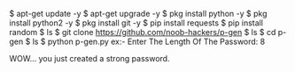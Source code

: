 $ apt-get update -y
$ apt-get upgrade -y
$ pkg install python -y 
$ pkg install python2 -y
$ pkg install git -y
$ pip install requests
$ pip install random
$ ls
$ git clone https://github.com/noob-hackers/p-gen
$ ls
$ cd p-gen
$ ls
$ python p-gen.py
ex:- Enter The Length Of The Password: 8

WOW... you just created a strong password.
